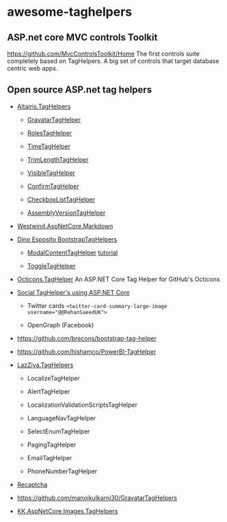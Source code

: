 # awesome-taghelpers

## ASP.net core MVC controls Toolkit

https://github.com/MvcControlsToolkit/Home The first controls suite completely based on TagHelpers. A big set of controls that target database centric web apps.

## Open source ASP.net tag helpers

- [Altairis.TagHelpers](https://github.com/ridercz/Altairis.TagHelpers)

   - [GravatarTagHelper](https://github.com/ridercz/Altairis.TagHelpers/wiki/GravatarTagHelper)
 
   - [RolesTagHelper](https://github.com/ridercz/Altairis.TagHelpers/wiki/RolesTagHelper)
 
   - [TimeTagHelper](https://github.com/ridercz/Altairis.TagHelpers/wiki/TimeTagHelper)
 
   - [TrimLengthTagHelper](https://github.com/ridercz/Altairis.TagHelpers/wiki/TrimLengthTagHelper)
 
   - [VisibleTagHelper](https://github.com/ridercz/Altairis.TagHelpers/wiki/VisibleTagHelper)
 
   - [ConfirmTagHelper](https://github.com/ridercz/Altairis.TagHelpers/wiki/ConfirmTagHelper)
 
   - [CheckboxListTagHelper](https://github.com/ridercz/Altairis.TagHelpers/wiki/CheckboxListTagHelper)
 
   - [AssemblyVersionTagHelper](https://github.com/ridercz/Altairis.TagHelpers/wiki/AssemblyVersionTagHelper)
 
- [Westwind.AspNetCore.Markdown](https://github.com/RickStrahl/Westwind.AspNetCore.Markdown)

- [Dino Esposito BootstrapTagHelpers](https://github.com/despos/ProgCore/blob/master/Src/Ch06/BootstrapTagHelpers)

   - [ModalContentTagHelper](https://github.com/despos/ProgCore/blob/master/Src/Ch06/BootstrapTagHelpers/Common/ModalContentTagHelper.cs) [tutorial](https://www.red-gate.com/simple-talk/dotnet/asp-net/asp-net-core-tag-helpers-bootstrap/)
   
   - [ToggleTagHelper](https://github.com/despos/ProgCore/blob/master/Src/Ch06/BootstrapTagHelpers/Common/ToggleTagHelper.cs)

- [Octicons.TagHelper](https://github.com/alex-gausman/Octicons.TagHelper) An ASP.NET Core Tag Helper for GitHub's Octicons

- [Social TagHelper's using ASP.NET Core](https://github.com/Dotnet-Boxed/Framework#social-network-meta-tags)

   - Twitter cards `<twitter-card-summary-large-image username="@@RehanSaeedUK">`
   
   - OpenGraph (Facebook)

- https://github.com/brecons/bootstrap-tag-helper

- https://github.com/hishamco/PowerBI-TagHelper

- [LazZiya.TagHelpers](https://github.com/LazZiya/TagHelpers)

   - LocalizeTagHelper
 
   - AlertTagHelper
 
   - LocalizationValidationScriptsTagHelper
 
   - LanguageNavTagHelper
 
   - SelectEnumTagHelper
 
   - PagingTagHelper
 
   - EmailTagHelper
 
   - PhoneNumberTagHelper
 
- [Recaptcha](https://github.com/finoaker/reCAPTCHA)

- https://github.com/manojkulkarni30/GravatarTagHelpers

- [KK.AspNetCore.Images.TagHelpers](https://github.com/kirkone/KK.AspNetCore.Images)


 
